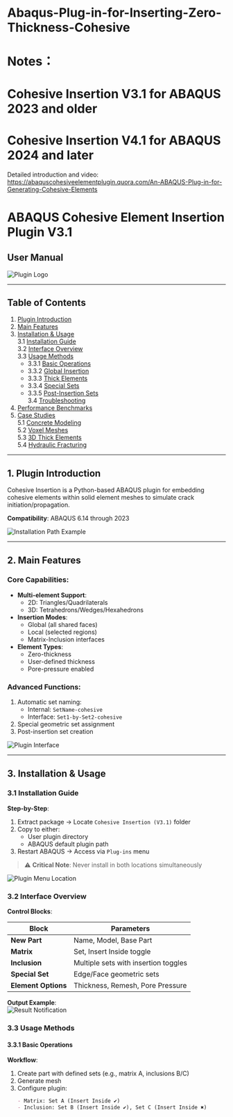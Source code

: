 # Abaqus-Plug-in-for-Inserting-Zero-Thickness-Cohesive

# Notes：
#            Cohesive Insertion V3.1 for ABAQUS 2023 and older
#            Cohesive Insertion V4.1 for ABAQUS 2024 and later

Detailed introduction and video:
        https://abaquscohesiveelementplugin.quora.com/An-ABAQUS-Plug-in-for-Generating-Cohesive-Elements
        
# ABAQUS Cohesive Element Insertion Plugin V3.1  
## User Manual  

![Plugin Logo](media/image3.png "Cohesive Insertion Plugin Logo")  

---

## Table of Contents
1. [Plugin Introduction](#1-plugin-introduction)  
2. [Main Features](#2-main-features)  
3. [Installation & Usage](#3-installation--usage)  
   3.1 [Installation Guide](#31-installation-guide)  
   3.2 [Interface Overview](#32-interface-overview)  
   3.3 [Usage Methods](#33-usage-methods)  
      - 3.3.1 [Basic Operations](#331-basic-operations)  
      - 3.3.2 [Global Insertion](#332-global-insertion)  
      - 3.3.3 [Thick Elements](#333-thick-elements)  
      - 3.3.4 [Special Sets](#334-special-sets)  
      - 3.3.5 [Post-Insertion Sets](#335-post-insertion-sets)  
   3.4 [Troubleshooting](#34-troubleshooting)  
4. [Performance Benchmarks](#4-performance-benchmarks)  
5. [Case Studies](#5-case-studies)  
   5.1 [Concrete Modeling](#51-concrete-modeling)  
   5.2 [Voxel Meshes](#52-voxel-meshes)  
   5.3 [3D Thick Elements](#53-3d-thick-elements)  
   5.4 [Hydraulic Fracturing](#54-hydraulic-fracturing)  

---

## 1. Plugin Introduction  
Cohesive Insertion is a Python-based ABAQUS plugin for embedding cohesive elements within solid element meshes to simulate crack initiation/propagation.  

**Compatibility**: ABAQUS 6.14 through 2023  

![Installation Path Example](media/image4.png "Typical plugin installation directory")  

---

## 2. Main Features  
### Core Capabilities:  
- **Multi-element Support**:  
  - 2D: Triangles/Quadrilaterals  
  - 3D: Tetrahedrons/Wedges/Hexahedrons  
- **Insertion Modes**:  
  - Global (all shared faces)  
  - Local (selected regions)  
  - Matrix-Inclusion interfaces  
- **Element Types**:  
  - Zero-thickness  
  - User-defined thickness  
  - Pore-pressure enabled  

### Advanced Functions:  
1. Automatic set naming:  
   - Internal: `SetName-cohesive`  
   - Interface: `Set1-by-Set2-cohesive`  
2. Special geometric set assignment  
3. Post-insertion set creation  

![Plugin Interface](media/image7.png "Main plugin control panel")  

---

## 3. Installation & Usage  
### 3.1 Installation Guide  
**Step-by-Step**:  
1. Extract package → Locate `Cohesive Insertion (V3.1)` folder  
2. Copy to either:  
   - User plugin directory  
   - ABAQUS default plugin path  
3. Restart ABAQUS → Access via `Plug-ins` menu  

> ⚠️ **Critical Note**: Never install in both locations simultaneously  

![Plugin Menu Location](media/image6.png "ABAQUS plugin menu entry")  

### 3.2 Interface Overview  
**Control Blocks**:  

| Block | Parameters |  
|-------|------------|  
| **New Part** | Name, Model, Base Part |  
| **Matrix** | Set, Insert Inside toggle |  
| **Inclusion** | Multiple sets with insertion toggles |  
| **Special Set** | Edge/Face geometric sets |  
| **Element Options** | Thickness, Remesh, Pore Pressure |  

**Output Example**:  
![Result Notification](media/image8.png "Successful insertion message")  

### 3.3 Usage Methods  
#### 3.3.1 Basic Operations  
**Workflow**:  
1. Create part with defined sets (e.g., matrix A, inclusions B/C)  
2. Generate mesh  
3. Configure plugin:  
   ```markdown
   - Matrix: Set A (Insert Inside ✔)  
   - Inclusion: Set B (Insert Inside ✔), Set C (Insert Inside ✖)  
